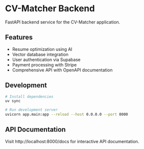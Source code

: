 # CV-Matcher Backend

FastAPI backend service for the CV-Matcher application.

## Features

- Resume optimization using AI
- Vector database integration
- User authentication via Supabase
- Payment processing with Stripe
- Comprehensive API with OpenAPI documentation

## Development

```bash
# Install dependencies
uv sync

# Run development server
uvicorn app.main:app --reload --host 0.0.0.0 --port 8000
```

## API Documentation

Visit http://localhost:8000/docs for interactive API documentation.
